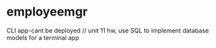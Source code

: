 # employeemgr
CLI app-cant be deployed // unit 11 hw, use SQL to implement database models for a terminal app

